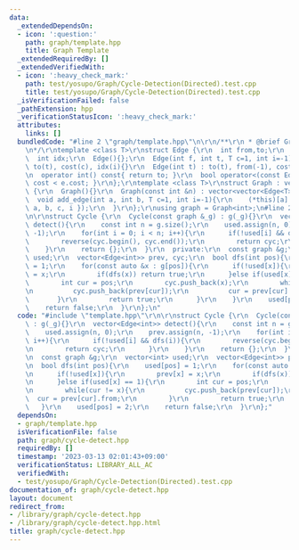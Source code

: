```yaml
---
data:
  _extendedDependsOn:
  - icon: ':question:'
    path: graph/template.hpp
    title: Graph Template
  _extendedRequiredBy: []
  _extendedVerifiedWith:
  - icon: ':heavy_check_mark:'
    path: test/yosupo/Graph/Cycle-Detection(Directed).test.cpp
    title: test/yosupo/Graph/Cycle-Detection(Directed).test.cpp
  _isVerificationFailed: false
  _pathExtension: hpp
  _verificationStatusIcon: ':heavy_check_mark:'
  attributes:
    links: []
  bundledCode: "#line 2 \"graph/template.hpp\"\n\r\n/**\r\n * @brief Graph Template\r\
    \n*/\r\ntemplate <class T>\r\nstruct Edge {\r\n  int from,to;\r\n  T cost;\r\n\
    \  int idx;\r\n  Edge(){};\r\n  Edge(int f, int t, T c=1, int i=-1) : from(f),\
    \ to(t), cost(c), idx(i){}\r\n  Edge(int t) : to(t), from(-1), cost(1), idx(-1){}\r\
    \n  operator int() const{ return to; }\r\n  bool operator<(const Edge &e){ return\
    \ cost < e.cost; }\r\n};\r\ntemplate <class T>\r\nstruct Graph : vector<vector<Edge<T>>>\
    \ {\r\n  Graph(){}\r\n  Graph(const int &n) : vector<vector<Edge<T>>>(n){}\r\n\
    \  void add_edge(int a, int b, T c=1, int i=-1){\r\n    (*this)[a].push_back({\
    \ a, b, c, i });\r\n  }\r\n};\r\nusing graph = Graph<int>;\n#line 2 \"graph/cycle-detect.hpp\"\
    \n\r\nstruct Cycle {\r\n  Cycle(const graph &_g) : g(_g){}\r\n  vector<Edge<int>>\
    \ detect(){\r\n    const int n = g.size();\r\n    used.assign(n, 0);\r\n    prev.assign(n,\
    \ -1);\r\n    for(int i = 0; i < n; i++){\r\n      if(!used[i] && dfs(i)){\r\n\
    \        reverse(cyc.begin(), cyc.end());\r\n        return cyc;\r\n      }\r\n\
    \    }\r\n    return {};\r\n  }\r\n  private:\r\n  const graph &g;\r\n  vector<int>\
    \ used;\r\n  vector<Edge<int>> prev, cyc;\r\n  bool dfs(int pos){\r\n    used[pos]\
    \ = 1;\r\n    for(const auto &x : g[pos]){\r\n      if(!used[x]){\r\n        prev[x]\
    \ = x;\r\n        if(dfs(x)) return true;\r\n      }else if(used[x] == 1){\r\n\
    \        int cur = pos;\r\n        cyc.push_back(x);\r\n        while(cur != x){\r\
    \n          cyc.push_back(prev[cur]);\r\n          cur = prev[cur].from;\r\n \
    \       }\r\n        return true;\r\n      }\r\n    }\r\n    used[pos] = 2;\r\n\
    \    return false;\r\n  }\r\n};\n"
  code: "#include \"template.hpp\"\r\n\r\nstruct Cycle {\r\n  Cycle(const graph &_g)\
    \ : g(_g){}\r\n  vector<Edge<int>> detect(){\r\n    const int n = g.size();\r\n\
    \    used.assign(n, 0);\r\n    prev.assign(n, -1);\r\n    for(int i = 0; i < n;\
    \ i++){\r\n      if(!used[i] && dfs(i)){\r\n        reverse(cyc.begin(), cyc.end());\r\
    \n        return cyc;\r\n      }\r\n    }\r\n    return {};\r\n  }\r\n  private:\r\
    \n  const graph &g;\r\n  vector<int> used;\r\n  vector<Edge<int>> prev, cyc;\r\
    \n  bool dfs(int pos){\r\n    used[pos] = 1;\r\n    for(const auto &x : g[pos]){\r\
    \n      if(!used[x]){\r\n        prev[x] = x;\r\n        if(dfs(x)) return true;\r\
    \n      }else if(used[x] == 1){\r\n        int cur = pos;\r\n        cyc.push_back(x);\r\
    \n        while(cur != x){\r\n          cyc.push_back(prev[cur]);\r\n        \
    \  cur = prev[cur].from;\r\n        }\r\n        return true;\r\n      }\r\n \
    \   }\r\n    used[pos] = 2;\r\n    return false;\r\n  }\r\n};"
  dependsOn:
  - graph/template.hpp
  isVerificationFile: false
  path: graph/cycle-detect.hpp
  requiredBy: []
  timestamp: '2023-03-13 02:01:43+09:00'
  verificationStatus: LIBRARY_ALL_AC
  verifiedWith:
  - test/yosupo/Graph/Cycle-Detection(Directed).test.cpp
documentation_of: graph/cycle-detect.hpp
layout: document
redirect_from:
- /library/graph/cycle-detect.hpp
- /library/graph/cycle-detect.hpp.html
title: graph/cycle-detect.hpp
---
```

